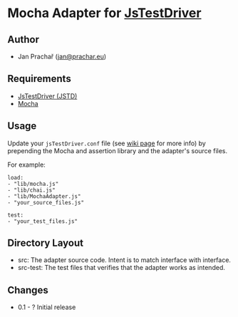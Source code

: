 Mocha Adapter for [JsTestDriver][jstd]
========================================

Author
------

* Jan Prachař (jan@prachar.eu)

Requirements
------------

 - [JsTestDriver (JSTD)][jstd]
 - [Mocha][mocha]

Usage
-----

Update your `jsTestDriver.conf` file (see [wiki page][jstd-conf] for more info)  by prepending the Mocha and assertion library and the adapter's source files.

For example:

	load:
    - "lib/mocha.js"
	- "lib/chai.js"
    - "lib/MochaAdapter.js"
    - "your_source_files.js"

	test:
    - "your_test_files.js"


Directory Layout
----------------
 
 - src: The adapter source code. Intent is to match interface with interface.
 - src-test: The test files that verifies that the adapter works as intended.

Changes
-------
 * 0.1 - ? Initial release


[jstd]: http://code.google.com/p/js-test-driver
[jstd-conf]: http://code.google.com/p/js-test-driver/wiki/ConfigurationFile
[mocha]: https://github.com/visionmedia/mocha 
